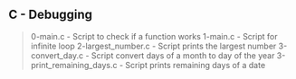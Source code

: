 ## C - Debugging
> 0-main.c - Script to check if a function works
> 1-main.c - Script for infinite loop
> 2-largest_number.c - Script prints the largest number
> 3-convert_day.c - Script convert days of a month to day of the year
> 3-print_remaining_days.c - Script prints remaining days of a date
